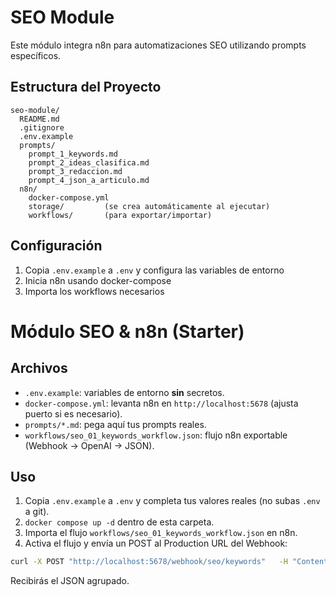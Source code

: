 # SEO Module

Este módulo integra n8n para automatizaciones SEO utilizando prompts específicos.

## Estructura del Proyecto

```
seo-module/
  README.md
  .gitignore
  .env.example
  prompts/
    prompt_1_keywords.md
    prompt_2_ideas_clasifica.md
    prompt_3_redaccion.md
    prompt_4_json_a_articulo.md
  n8n/
    docker-compose.yml
    storage/         (se crea automáticamente al ejecutar)
    workflows/       (para exportar/importar)
```

## Configuración

1. Copia `.env.example` a `.env` y configura las variables de entorno
2. Inicia n8n usando docker-compose
3. Importa los workflows necesarios

# Módulo SEO & n8n (Starter)

## Archivos
- `.env.example`: variables de entorno **sin** secretos.
- `docker-compose.yml`: levanta n8n en `http://localhost:5678` (ajusta puerto si es necesario).
- `prompts/*.md`: pega aquí tus prompts reales.
- `workflows/seo_01_keywords_workflow.json`: flujo n8n exportable (Webhook → OpenAI → JSON).

## Uso
1. Copia `.env.example` a `.env` y completa tus valores reales (no subas `.env` a git).
2. `docker compose up -d` dentro de esta carpeta.
3. Importa el flujo `workflows/seo_01_keywords_workflow.json` en n8n.
4. Activa el flujo y envía un POST al Production URL del Webhook:
```bash
curl -X POST "http://localhost:5678/webhook/seo/keywords"   -H "Content-Type: application/json"   -d '{ "keywords": ["café orgánico","beneficios del café","cafeterías modernas"] }'
```
Recibirás el JSON agrupado.